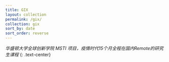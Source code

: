 ```yaml
---
title: GIX
layout: collection
permalink: /gix/
collection: gix
sort_by: date
sort_order: reverse
---
```

*华盛顿大学全球创新学院 MSTI 项目，疫情时代15个月全程在国内Remote的研究生课程*
{: .text-center}